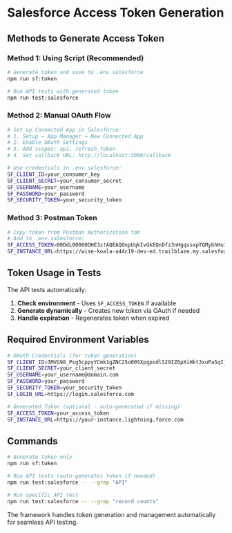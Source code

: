 # Salesforce Access Token Generation

## Methods to Generate Access Token

### Method 1: Using Script (Recommended)
```bash
# Generate token and save to .env.salesforce
npm run sf:token

# Run API tests with generated token
npm run test:salesforce
```

### Method 2: Manual OAuth Flow
```bash
# Set up Connected App in Salesforce:
# 1. Setup → App Manager → New Connected App
# 2. Enable OAuth Settings
# 3. Add scopes: api, refresh_token
# 4. Set callback URL: http://localhost:3000/callback

# Use credentials in .env.salesforce:
SF_CLIENT_ID=your_consumer_key
SF_CLIENT_SECRET=your_consumer_secret
SF_USERNAME=your_username
SF_PASSWORD=your_password
SF_SECURITY_TOKEN=your_security_token
```

### Method 3: Postman Token
```bash
# Copy token from Postman Authorization tab
# Add to .env.salesforce:
SF_ACCESS_TOKEN=00DdL00000OHE3z!AQEAQOnpUqkIvGkEQnDfz3nHgqssxpTQMybhHu1nxO2RQm0UnESNLtLiMG3EpKD9Q3kUg.U3qMapOKvuC6CunIGbOlyZymSE
SF_INSTANCE_URL=https://wise-koala-a44c19-dev-ed.trailblaze.my.salesforce.com
```

## Token Usage in Tests

The API tests automatically:
1. **Check environment** - Uses `SF_ACCESS_TOKEN` if available
2. **Generate dynamically** - Creates new token via OAuth if needed
3. **Handle expiration** - Regenerates token when expired

## Required Environment Variables

```bash
# OAuth Credentials (for token generation)
SF_CLIENT_ID=3MVG98_Psg5cppyYCmk1gZNC25o00SXpgpodlS29IZ6pXiHkt3xuPa5qIjBTtEgdsiMuIWVN_8F0jnwEtbDh4
SF_CLIENT_SECRET=your_client_secret
SF_USERNAME=your_username@domain.com
SF_PASSWORD=your_password
SF_SECURITY_TOKEN=your_security_token
SF_LOGIN_URL=https://login.salesforce.com

# Generated Token (optional - auto-generated if missing)
SF_ACCESS_TOKEN=your_access_token
SF_INSTANCE_URL=https://your-instance.lightning.force.com
```

## Commands

```bash
# Generate token only
npm run sf:token

# Run API tests (auto-generates token if needed)
npm run test:salesforce -- --grep "API"

# Run specific API test
npm run test:salesforce -- --grep "record counts"
```

The framework handles token generation and management automatically for seamless API testing.
